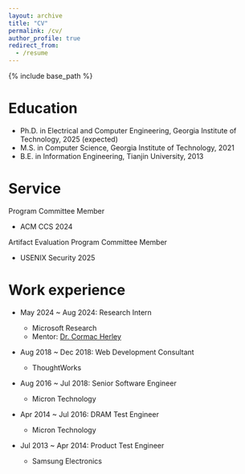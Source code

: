 ```yaml
---
layout: archive
title: "CV"
permalink: /cv/
author_profile: true
redirect_from:
  - /resume
---
```


{% include base_path %}

Education
======
* Ph.D. in Electrical and Computer Engineering, Georgia Institute of Technology, 2025 (expected)
* M.S. in Computer Science, Georgia Institute of Technology, 2021
* B.E. in Information Engineering, Tianjin University, 2013

Service
======
Program Committee Member
* ACM CCS 2024

Artifact Evaluation Program Committee Member
* USENIX Security 2025



Work experience
======
* May 2024 ~ Aug 2024: Research Intern
  * Microsoft Research
  * Mentor: [Dr. Cormac Herley](https://www.microsoft.com/en-us/research/people/cormac/)

* Aug 2018 ~ Dec 2018: Web Development Consultant
  * ThoughtWorks
  
* Aug 2016 ~ Jul 2018: Senior Software Engineer
  * Micron Technology
  
* Apr 2014 ~ Jul 2016: DRAM Test Engineer
    * Micron Technology
   
* Jul 2013 ~ Apr 2014: Product Test Engineer
    * Samsung Electronics

